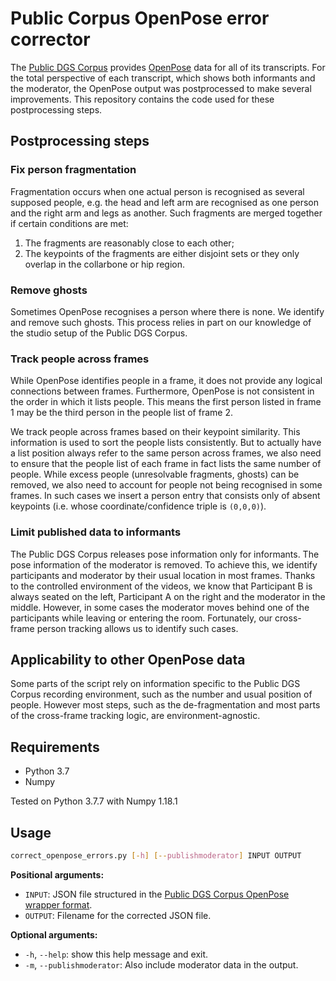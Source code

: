 # Public Corpus OpenPose error corrector

The [Public DGS Corpus](http://ling.meine-dgs.de) provides [OpenPose](https://github.com/CMU-Perceptual-Computing-Lab/openpose) data for all of its transcripts. For the total perspective of each transcript, which shows both informants and the moderator, the OpenPose output was postprocessed to make several improvements. This repository contains the code used for these postprocessing steps. 

## Postprocessing steps
### Fix person fragmentation
Fragmentation occurs when one actual person is recognised as several supposed people, e.g. the head and left arm are recognised as one person and the right arm and legs as another. Such fragments are merged together if certain conditions are met:
  1. The fragments are reasonably close to each other;
  2. The keypoints of the fragments are either disjoint sets or they only overlap in the collarbone or hip region.
  
### Remove ghosts
Sometimes OpenPose recognises a person where there is none. We identify and remove such ghosts. This process relies in part on our knowledge of the studio setup of the Public DGS Corpus.

### Track people across frames
While OpenPose identifies people in a frame, it does not provide any logical connections between frames. Furthermore, OpenPose is not consistent in the order in which it lists people. This means the first person listed in frame 1 may be the third person in the people list of frame 2.

We track people across frames based on their keypoint similarity. This information is used to sort the people lists consistently. But to actually have a list position always refer to the same person across frames, we also need to ensure that the people list of each frame in fact lists the same number of people. While excess people (unresolvable fragments, ghosts) can be removed, we also need to account for people not being recognised in some frames. In such cases we insert a person entry that consists only of absent keypoints (i.e. whose coordinate/confidence triple is `(0,0,0)`).

### Limit published data to informants
The Public DGS Corpus releases pose information only for informants. The pose information of the moderator is removed.  To achieve this, we identify participants and moderator by their usual location in most frames. Thanks to the controlled environment of the videos, we know that Participant B is always seated on the left, Participant A on the right and the moderator in the middle. However, in some cases the moderator moves behind one of the participants while leaving or entering the room. Fortunately, our cross-frame person tracking allows us to identify such cases.


## Applicability to other OpenPose data
Some parts of the script rely on information specific to the Public DGS Corpus recording environment, such as the number and usual position of people. However most steps, such as the de-fragmentation and most parts of the cross-frame tracking logic, are environment-agnostic. 


## Requirements
- Python 3.7
- Numpy

Tested on Python 3.7.7 with Numpy 1.18.1



## Usage
```sh
correct_openpose_errors.py [-h] [--publishmoderator] INPUT OUTPUT
```

__Positional arguments:__
 * `INPUT`: JSON file structured in the [Public DGS Corpus OpenPose wrapper format](https://doi.org/10.25592/uhhfdm.842).
 * `OUTPUT`: Filename for the corrected JSON file.

__Optional arguments:__
 * `-h`, `--help`: show this help message and exit.
 * `-m`, `--publishmoderator`: Also include moderator data in the output.
